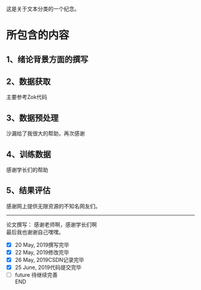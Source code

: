 这是关于文本分类的一个纪念。
# 所包含的内容
## 1、绪论背景方面的撰写
## 2、数据获取
主要参考Zok代码
## 3、数据预处理
沙漏给了我很大的帮助，再次感谢
## 4、训练数据
感谢学长们的帮助
## 5、结果评估
感谢网上提供无限资源的不知名网友们。  

---  
论文撰写：
感谢老师啊，感谢学长们啊  
最后我也谢谢自己嘿嘿。
- [x] 20 May, 2019撰写完毕
- [x] 22 May, 2019修改完毕  
- [x] 26 May, 2019CSDN记录完毕
- [x] 25 June, 2019代码提交完毕
- [ ] future 待继续完善  
END
